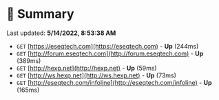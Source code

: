 # 📖 Summary
Last updated: **5/14/2022, 8:53:38 AM**

- `GET` [https://eseqtech.com](https://eseqtech.com) - **Up** (244ms)
- `GET` [http://forum.eseqtech.com](http://forum.eseqtech.com) - **Up** (389ms)
- `GET` [http://hexp.net](http://hexp.net) - **Up** (59ms)
- `GET` [http://ws.hexp.net](http://ws.hexp.net) - **Up** (73ms)
- `GET` [http://eseqtech.com/infoline](http://eseqtech.com/infoline) - **Up** (165ms)
